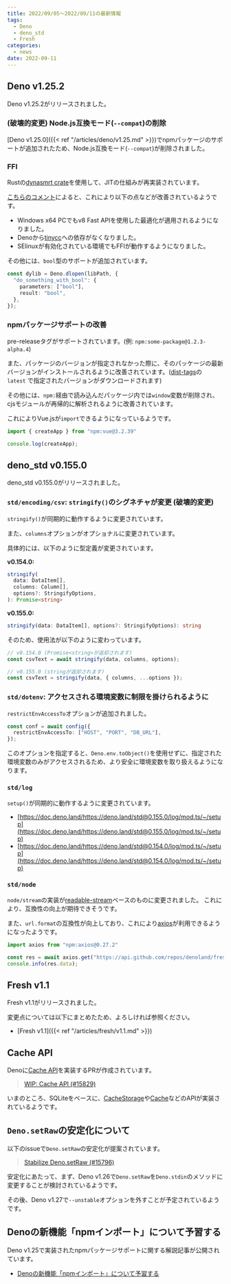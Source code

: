 ```yaml
---
title: 2022/09/05〜2022/09/11の最新情報
tags:
  - Deno
  - deno_std
  - Fresh
categories:
  - news
date: 2022-09-11
---
```


## Deno v1.25.2

Deno v1.25.2がリリースされました。

### (**破壊的変更**) Node.js互換モード(`--compat`)の削除

[Deno v1.25.0]({{< ref "/articles/deno/v1.25.md" >}})でnpmパッケージのサポートが追加されたため、Node.js互換モード(`--compat`)が削除されました。

### **FFI**

Rustの[dynasmrt crate](https://github.com/CensoredUsername/dynasm-rs)を使用して、JITの仕組みが再実装されています。

[こちらのコメント](https://github.com/denoland/deno/pull/15305#pullrequestreview-1096014022)によると、これにより以下の点などが改善されているようです。

- Windows x64 PCでもv8 Fast APIを使用した最適化が適用されるようになりました。
- Denoから[tinycc](https://github.com/TinyCC/tinycc)への依存がなくなりました。
- SElinuxが有効化されている環境でもFFIが動作するようになりました。

その他には、`bool`型のサポートが追加されています。
    
```typescript
const dylib = Deno.dlopen(libPath, {
  "do_something_with_bool": {
    parameters: ["bool"],
    result: "bool",
  },
});
```
    
### npmパッケージサポートの改善

pre-releaseタグがサポートされています。(例: `npm:some-package@1.2.3-alpha.4`)

また、パッケージのバージョンが指定されなかった際に、そのパッケージの最新バージョンがインストールされるように改善されています。([dist-tags](https://docs.npmjs.com/cli/v8/commands/npm-dist-tag)の`latest` で指定されたバージョンがダウンロードされます)

その他には、`npm:`経由で読み込んだパッケージ内では`window`変数が削除され、cjsモジュールが再帰的に解析されるように改善されています。

これによりVue.jsが`import`できるようになっているようです。
    
```typescript
import { createApp } from "npm:vue@3.2.39"

console.log(createApp);
```
    
## deno_std v0.155.0

deno_std v0.155.0がリリースされました。

### `std/encoding/csv`: `stringify()`のシグネチャが変更 (**破壊的変更**)

`stringify()`が同期的に動作するように変更されています。

また、`columns`オプションがオプショナルに変更されています。

具体的には、以下のように型定義が変更されています。

**v0.154.0:**
            
```typescript
stringify(
  data: DataItem[],
  columns: Column[],
  options?: StringifyOptions,
): Promise<string>
```
            
**v0.155.0:**

```typescript
stringify(data: DataItem[], options?: StringifyOptions): string
```

そのため、使用法が以下のように変わっています。

```typescript
// v0.154.0 (Promise<string>が返却されます)
const csvText = await stringify(data, columns, options);

// v0.155.0 (stringが返却されます)
const csvText = stringify(data, { columns, ...options });
```

### `std/dotenv`: アクセスされる環境変数に制限を掛けられるように

`restrictEnvAccessTo`オプションが追加されました。

```typescript
const conf = await config({
  restrictEnvAccessTo: ["HOST", "PORT", "DB_URL"],
});
```

このオプションを指定すると、`Deno.env.toObject()`を使用せずに、指定された環境変数のみがアクセスされるため、より安全に環境変数を取り扱えるようになります。

### `std/log`

`setup()`が同期的に動作するように変更されています。
- [https://doc.deno.land/https://deno.land/std@0.155.0/log/mod.ts/~/setup](https://doc.deno.land/https://deno.land/std@0.155.0/log/mod.ts/~/setup)
- [https://doc.deno.land/https://deno.land/std@0.154.0/log/mod.ts/~/setup](https://doc.deno.land/https://deno.land/std@0.154.0/log/mod.ts/~/setup)

### `std/node`

`node/stream`の実装が[readable-stream](https://github.com/nodejs/readable-stream)ベースのものに変更されました。
これにより、互換性の向上が期待できそうです。

また、`url.format`の互換性が向上しており、これにより[axios](https://github.com/axios/axios)が利用できるようになったようです。
    
```typescript
import axios from "npm:axios@0.27.2"

const res = await axios.get("https://api.github.com/repos/denoland/fresh");
console.info(res.data);
```

## Fresh v1.1

Fresh v1.1がリリースされました。

変更点については以下にまとめたため、よろしければ参照ください。

- [Fresh v1.1]({{< ref "/articles/fresh/v1.1.md" >}})

## Cache API

Denoに[Cache API](https://developer.mozilla.org/en-US/docs/Web/API/Cache)を実装するPRが作成されています。

> [WIP: Cache API (#15829)](https://github.com/denoland/deno/pull/15829)

いまのところ、SQLiteをベースに、[CacheStorage](https://developer.mozilla.org/ja/docs/Web/API/CacheStorage)や[Cache](https://developer.mozilla.org/ja/docs/Web/API/Cache)などのAPIが実装されているようです。

## `Deno.setRaw`の安定化について

以下のissueで`Deno.setRaw`の安定化が提案されています。

> [Stabilize Deno.setRaw (#15796)](https://github.com/denoland/deno/issues/15796)

安定化にあたって、まず、Deno v1.26で`Deno.setRaw`を`Deno.stdin`のメソッドに変更することが検討されているようです。

その後、Deno v1.27で`--unstable`オプションを外すことが予定されているようです。

## Denoの新機能「npmインポート」について予習する

Deno v1.25で実装されたnpmパッケージサポートに関する解説記事が公開されています。

- [Denoの新機能「npmインポート」について予習する](https://qiita.com/access3151fq/items/e38f78db2d96a1ddd6cc)

